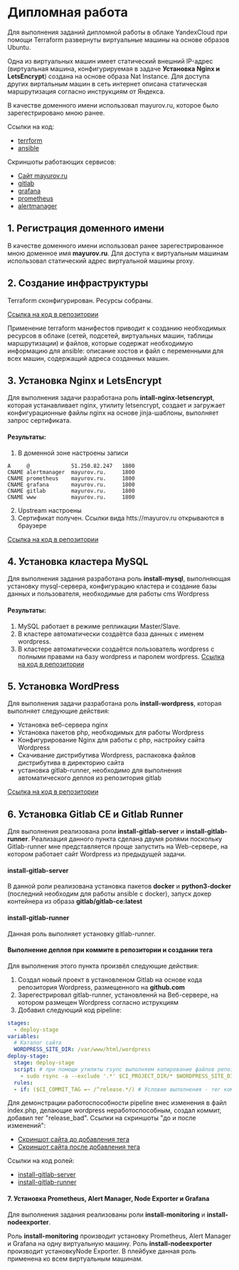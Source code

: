 # Дипломная работа
Для выполнения заданий дипломной работы в облаке YandexCloud при помощи Terraform развернуты виртуальные машины на основе образов Ubuntu. 

Одна из виртуальных машин имеет статический внешний IP-адрес (виртуальная машина, конфигурируемая в задаче **Установка Nginx и LetsEncrypt**) создана на основе образа Nat Instance. Для доступа других виртальным машин в сеть интернет описана статическая маршрутизация согласно инструкциям от Яндекса.

В качестве доменного имени использовал mayurov.ru, которое было зарегестрировано мною ранее. 

Ссылки на код:
- [terrform](./terraform/)
- [ansible](./ansible/)

Скриншоты работающих сервисов:
- [Сайт mayurov.ru](./images/good_site.png)
- [gitlab](./images/gitlab.png)
- [grafana](./images/grafana.png)
- [prometheus](./images/prometheus.png)
- [alertmanager](./images/alertmanager.png)

## 1. Регистрация доменного имени
В качестве доменного имени использовал ранее зарегестрированное мною доменное имя **mayurov.ru**. Для доступа к виртуальным машинам использовал статический адрес виртуальной машины proxy. 

## 2. Создание инфраструктуры
Terraform сконфигурирован. Ресурсы собраны.

[Ссылка на код в репозитории](./terraform/)

Применение terraform манифестов приводит к созданию необходимых ресурсов в облаке (сетей, подсетей, виртуальных машин, таблицы маршрутизации) и файлов, которые содержат необходимую информацию для ansible: описание хостов и файл с переменными для всех машин, содержащий адреса созданных машин.

## 3. Установка Nginx и LetsEncrypt

Для выполнения задачи разработана роль **intall-nginx-letsencrypt**, которая устанавливает nginx, утилиту letsencrypt, создает и загружает конфигурационные файлы nginx на основе jinja-шаблоны, выполняет запрос сертификата.

#### Результаты:

1. В доменной зоне настроены записи
 ```
A     @             51.250.82.247   1800
CNAME alertmanager  mayurov.ru.     1800
CNAME prometheus    mayurov.ru.     1800
CNAME grafana       mayurov.ru.     1800
CNAME gitlab        mayurov.ru.     1800
CNAME www           mayurov.ru.     1800
```
2. Upstream настроены
3. Сертификат получен. Ссылки вида htts://mayurov.ru открываются в браузере


[Ссылка на код в репозитории](./ansible/roles/intall-nginx-letsencrypt/)

## 4. Установка кластера MySQL
Для выполнения задания разработана роль **install-mysql**, выполняющая установку mysql-сервера, конфигурацию кластера и создание базы данных и пользователя, необходимые для работы cms Wordpress

#### Результаты:
1. MySQL работает в режиме репликации Master/Slave.
1. В кластере автоматически создаётся база данных c именем wordpress.
1. В кластере автоматически создаётся пользователь wordpress с полными правами на базу wordpress и паролем wordpress.
[Ссылка на код в репозитории](./ansible/roles/install-mysql/)

## 5. Установка WordPress

Для выполнения задачи разработана роль **install-wordpress**, которая выполняет следующие действия:
- Установка веб-сервера nginx
- Установка пакетов php, необходимых для работы Wordpress
- Конфигурирование Nginx для работы с php, настройку сайта Wordpress
- Скачивание дистрибутива Wordpress, распаковка файлов дистрибутива в директорию сайта
- установка gitlab-runner, необходимо для выполнения автоматического деплоя из репозитория gitlab

[Ссылка на код в репозитории](./ansible/roles/install-wordpress/)

## 6. Установка Gitlab CE и Gitlab Runner

Для выполнения реализована роли **install-gitlab-server** и **install-gitlab-runner**. Реализация данного пункта сделана двумя ролями поскольку Gitlab-runner мне представляется проще запустить на Web-сервере, на котором работает сайт Wordpress из предыдущей задачи. 

#### install-gitlab-server

В данной роли реализована установка пакетов **docker** и  **python3-docker** (последний необходим для работы ansible с docker), запуск докер контейнера из образа **gitlab/gitlab-ce:latest**

#### install-gitlab-runner

Данная роль выполняет установку gitlab-runner.

#### Выполнение деплоя при коммите в репозитории и создании тега

Для выполнения этого пункта произвёл следующие действия:
1. Создал новый проект в установленом Gitlab на основе кода репозитория Wordpress, размещенного на **github.com**
1. Зарегестрировал gitlab-runner, установленнй на Веб-сервере, на котором размещен Wordpress согласно иструкциям
1. Добавил следующий код pipeline:
```yaml
stages:
  - deploy-stage
variables:
  # Каталог сайта
  WORDPRESS_SITE_DIR: /var/www/html/wordpress
deploy-stage:
  stage: deploy-stage
  script: # при помощи утилиты rsync выполняем копирование файлов репозитория за исключением скрытых директорий (папой с файлами git) 
    - sudo rsync -a --exclude '.*' $CI_PROJECT_DIR/* $WORDPRESS_SITE_DIR
  rules:
  - if: ($CI_COMMIT_TAG =~ /^release.*/) # Условие выполнения - тег коммита содержит слово "release"
```
Для демонстрации работоспособности pipeline внес изменения в файл index.php, делающие wordpress неработоспособным, создал коммит, добавил тег "release_bad". Ссылки на скриншоты "до и после изменений":

- [Скриншот сайта до добавления тега](./images/good_site.png)
- [Скриншот сайта после добавления тега](./images/fail_site.png)

Ссылки на код ролей:
- [install-gitlab-server](./ansible/roles/install-gitlab-server/)
- [install-gitlab-runner](./ansible/roles/install-gitlab-runner/)

#### 7. Установка Prometheus, Alert Manager, Node Exporter и Grafana
Для выполнения задания реализованы роли **install-monitoring** и **install-nodeexporter**. 

Роль **install-monitoring**  производит установку Prometheus, Alert Manager и Grafana на одну виртуальную машину.
Роль **install-nodeexporter**  производит установкуNode Exporter. В плейбуке данная роль применена ко всем виртуальным машинам.


